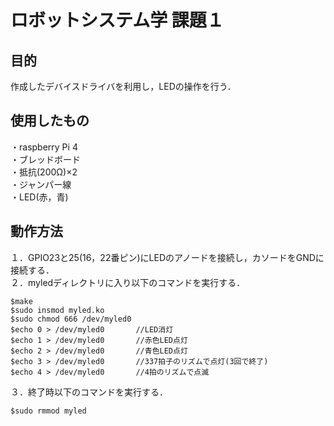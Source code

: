 # ロボットシステム学 課題１ 
## 目的
作成したデバイスドライバを利用し，LEDの操作を行う．
## 使用したもの
・raspberry Pi 4  
・ブレッドボード  
・抵抗(200Ω)×2  
・ジャンパー線  
・LED(赤，青)
## 動作方法
１．GPIO23と25(16，22番ピン)にLEDのアノードを接続し，カソードをGNDに接続する．  
２．myledディレクトリに入り以下のコマンドを実行する．
```
$make
$sudo insmod myled.ko
$sudo chmod 666 /dev/myled0
$echo 0 > /dev/myled0		//LED消灯
$echo 1 > /dev/myled0		//赤色LED点灯
$echo 2 > /dev/myled0		//青色LED点灯
$echo 3 > /dev/myled0		//337拍子のリズムで点灯(3回で終了)
$echo 4 > /dev/myled0		//4拍のリズムで点滅
```
３．終了時以下のコマンドを実行する．
```
$sudo rmmod myled
```
